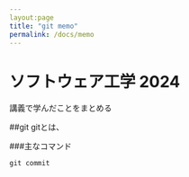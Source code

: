```yaml
---
layout:page
title: "git memo"
permalink: /docs/memo
---
```


# ソフトウェア工学 2024

講義で学んだことをまとめる

##git
gitとは、

###主なコマンド

```
git commit
```


